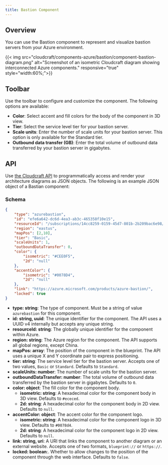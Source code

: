 ```yaml
---
title: Bastion Component
---
```


## Overview

You can use the Bastion component to represent and visualize bastion servers from your Azure environment.

{{< img src="cloudcraft/components-azure/bastion/component-bastion-diagram.png" alt="Screenshot of an isometric Cloudcraft diagram showing interconnected Azure components." responsive="true" style="width:60%;">}}

## Toolbar

Use the toolbar to configure and customize the component. The following options are available:

- **Color**: Select accent and fill colors for the body of the component in 3D view.
- **Tier**: Select the service level tier for your bastion server.
- **Scale units**: Enter the number of scale units for your bastion server. This option is only available for the Standard tier.
- **Outbound data transfer (GB)**: Enter the total volume of outbound data transferred by your bastion server in gigabytes.

## API

Use [the Cloudcraft API][1] to programmatically access and render your architecture diagrams as JSON objects. The following is an example JSON object of a Bastian component:

### Schema

```json
{
    "type": "azurebastion",
    "id": "efe6a642-dc6d-4ea3-ab3c-465358f10e15",
    "resourceId": "/subscriptions/14cc8259-0159-45d7-801b-2b209bac6e98/resourceGroups/CLOUDCRAFT/providers/Microsoft.Network/bastionHosts/BastionDoc",
    "region": "eastus",
    "mapPos": [2,10],
    "tier": "Basic",
    "scaleUnits": 1,
    "outboundDataTransfer": 0,
    "color": {
        "isometric": "#CEE0F5",
        "2d": "null"
    },
    "accentColor": {
        "isometric": "#0078D4",
        "2d": "null"
    },
    "link": "https://azure.microsoft.com/products/azure-bastion/",
    "locked": true
}
```

- **type: string**: The type of component. Must be a string of value `azurebastion` for this component.
- **id: string, uuid**: The unique identifier for the component. The API uses a UUID v4 internally but accepts any unique string.
- **resourceId: string**: The globally unique identifier for the component within Azure.
- **region: string**: The Azure region for the component. The API supports all global regions, except China.
- **mapPos: array**: The position of the component in the blueprint. The API uses a unique X and Y coordinate pair to express positioning.
- **tier: string**: The service level tier for the bastion server. Accepts one of two values, `Basic` or `Standard`. Defaults to `Standard`.
- **scaleUnits: number**: The number of scale units for the bastion server.
- **outboundDataTransfer: number**: The total volume of outbound data transferred by the bastion server in gigabytes. Defaults to `0`.
- **color: object**: The fill color for the component body.
  - **isometric: string**: A hexadecimal color for the component body in 3D view. Defaults to `#ececed`.
  - **2d: string**: A hexadecimal color for the component body in 2D view. Defaults to `null`.
- **accentColor: object**: The accent color for the component logo.
  - **isometric: string**: A hexadecimal color for the component logo in 3D view. Defaults to `#0078d4`.
  - **2d: string**: A hexadecimal color for the component logo in 2D view. Defaults to `null`.
- **link: string, uri**: A URI that links the component to another diagram or an external website. Accepts one of two formats, `blueprint://` or `https://`.
- **locked: boolean**:. Whether to allow changes to the position of the component through the web interface. Defaults to `false`.

[1]: https://developers.cloudcraft.co/